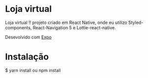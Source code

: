 # Loja virtual
 Loja virtual !! projeto criado em React Native, onde eu utilizo Styled-components, React-Navigation 5 e Lottie-react-native.
 
 Desevolvido com [Expo](https://expo.io/)
# Instalação

$ yarn install ou npm install

